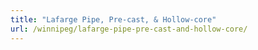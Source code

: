 ```yaml
---
title: "Lafarge Pipe, Pre-cast, & Hollow-core"
url: /winnipeg/lafarge-pipe-pre-cast-and-hollow-core/
---
```

